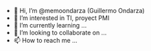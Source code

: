 - 👋 Hi, I’m @memoondarza (Guillermo Ondarza)
- 👀 I’m interested in TI, proyect PMI
- 🌱 I’m currently learning ...
- 💞️ I’m looking to collaborate on ...
- 📫 How to reach me ...

<!---
memoondarza/memoondarza is a ✨ special ✨ repository because its `README.md` (this file) appears on your GitHub profile.
You can click the Preview link to take a look at your changes.
--->
